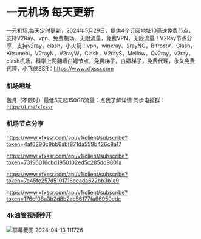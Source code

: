 # 一元机场 每天更新

一元机场,每天定时更新，2024年5月29日，提供4个订阅地址10高速免费节点，支持V2Ray、vpn、免费机场、无限流量，免费VPN，无限流量！V2Ray节点分享，支持v2ray，clash，小火箭！vpn，winxray、2rayNG，BifrostV，Clash，Kitsunebi，V2rayN，V2rayW，Clash，V2rayS，Mellow，Qv2ray，v2ray，clash机场，科学上网翻墙白嫖节点，免费梯子，白嫖梯子，免费代理，永久免费代理，小飞侠SSR：https://www.xfxssr.com
### 机场地址

包月（不限时）最低5元起150GB流量：点我了解详情
同步电报群：https://t.me/xfxssr

### 机场节点分享

https://www.xfxssr.com/api/v1/client/subscribe?token=4af6290c9bb6abf871da559b426c8a17

https://www.xfxssr.com/api/v1/client/subscribe?token=73196016cbd1950102ed5c285dd9801a

https://www.xfxssr.com/api/v1/client/subscribe?token=7e45fc257d5101716ceada672bb3b1a9

https://www.xfxssr.com/api/v1/client/subscribe?token=176cf08a3b2d8b2ac56177fa66950edc



### 4k油管视频秒开

![屏幕截图 2024-04-13 111726](https://github.com/xfxssr/ssnode/assets/160599155/38ebd832-e0a3-40fc-a3be-008cf5103b34)



